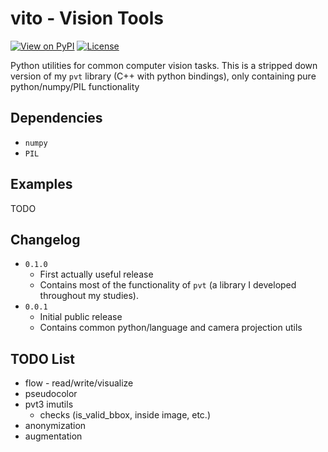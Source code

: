 # vito - Vision Tools
[![View on PyPI](https://img.shields.io/pypi/v/vito.svg)](https://pypi.org/project/vito)
[![License](https://img.shields.io/badge/license-MIT-blue.svg)](https://github.com/snototter/vito/blob/master/LICENSE?raw=true)

Python utilities for common computer vision tasks.
This is a stripped down version of my `pvt` library (C++ with python bindings), only
containing pure python/numpy/PIL functionality

## Dependencies
* `numpy`
* `PIL`

## Examples
TODO

## Changelog
* `0.1.0`
  * First actually useful release
  * Contains most of the functionality of `pvt` (a library I developed throughout my studies).
* `0.0.1`
  * Initial public release
  * Contains common python/language and camera projection utils

## TODO List
* flow - read/write/visualize
* pseudocolor
* pvt3 imutils
  * checks (is_valid_bbox, inside image, etc.)
* anonymization
* augmentation
